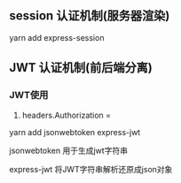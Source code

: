 ## session 认证机制(服务器渲染)

yarn add express-session

## JWT 认证机制(前后端分离)



### JWT使用

1. headers.Authorization = 

yarn add jsonwebtoken express-jwt

jsonwebtoken  用于生成jwt字符串

express-jwt  将JWT字符串解析还原成json对象

